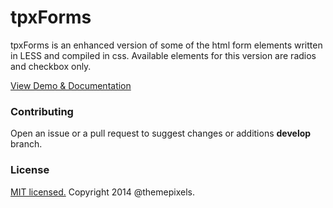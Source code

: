 tpxForms
=========

tpxForms is an enhanced version of some of the html form elements written in LESS and compiled in css. Available elements for this version are radios and checkbox only.

[View Demo &amp; Documentation](http://ui.themepixels.com/tpxforms)

### Contributing

Open an issue or a pull request to suggest changes or additions **develop** branch.

### License

[MIT licensed.](LICENSE.md) Copyright 2014 @themepixels.
